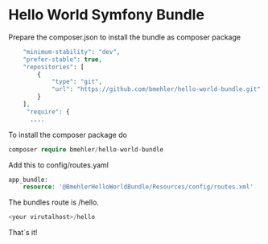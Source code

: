 # Hello World Symfony Bundle

Prepare the composer.json to install the bundle as composer package
```php
    "minimum-stability": "dev",
    "prefer-stable": true,
    "repositories": [
        {
            "type": "git",
            "url": "https://github.com/bmehler/hello-world-bundle.git"
        }
    ],
     "require": {
      ....  
```
To install the composer package do
```php
composer require bmehler/hello-world-bundle
```

Add this to config/routes.yaml

```php
app_bundle:
    resource: '@BmehlerHelloWorldBundle/Resources/config/routes.xml'
```

The bundles route is /hello.
```php
<your virutalhost>/hello
```

That`s it!